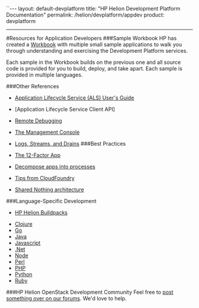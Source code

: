 ``---
layout: default-devplatform
title: "HP Helion Development Platform Documentation"
permalink: /helion/devplatform/appdev
product: devplatform

---

#Resources for Application Developers <a name="appdev"></a>
###Sample Workbook
HP has created a [Workbook](/helion/devplatform/workbook) with multiple small sample applications to walk you through understanding and exercising the Development Platform services.

Each sample in the Workbook builds on the previous one and all source code is provided for you to build, deploy, and take apart. Each sample is provided in multiple languages. 

###Other References
- [Application Lifecycle Service (ALS) User's Guide](/als/v1/user/)
- [Application Lifecycle Service Client API]
- [Remote Debugging](/als/v1/user/deploy/app-debug/)
- [The Management Console](/als/v1/user/console/)
- [Logs, Streams, and Drains](/als/v1/user/deploy/app-logs/)
###Best Practices


- [The 12-Factor App](http://12factor.net/)
- [Decompose apps into processes](http://en.wikipedia.org/wiki/Decomposition_(computer_science)#Decomposition_diagram)
- [Tips from CloudFoundry](http://docs.cloudfoundry.org/devguide/deploy-apps/prepare-to-deploy.html)
- [Shared Nothing architecture](http://en.wikipedia.org/wiki/Shared_nothing_architecture)


###Language-Specific Development


- [HP Helion Buildpacks](/als/v1/user/deploy/buildpack/)
* [Clojure](/als/v1/user/deploy/languages/clojure/)
* [Go](/als/v1/user/deploy/languages/go/)
* [Java](http://dev.hpcloud.com/java/)
* [Javascript](http://dev.hpcloud.com/javascript/)
* [.Net](http://dev.hpcloud.com/dotnet/)
* [Node](/als/v1/user/deploy/languages/node/)
* [Perl](/als/v1/user/deploy/languages/perl/)
* [PHP](http://dev.hpcloud.com/php/)
* [Python](http://dev.hpcloud.com/python/)
* [Ruby](http://dev.hpcloud.com/ruby/)
 
###HP Helion OpenStack Development Community
Feel free to [post something over on our forums](https://connect.hpcloud.com/). We'd love to help.

